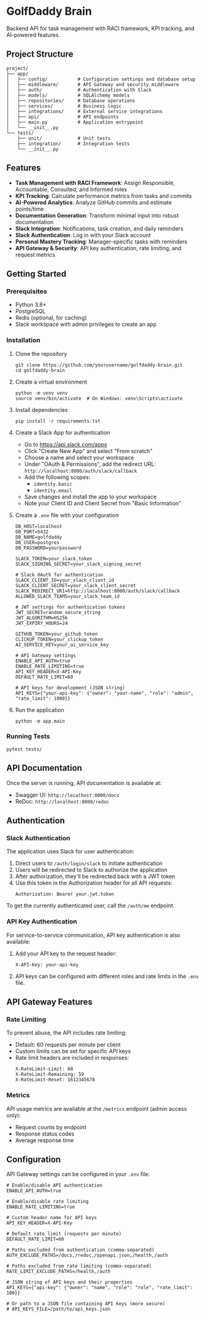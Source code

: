# GolfDaddy Brain

Backend API for task management with RACI framework, KPI tracking, and AI-powered features.

## Project Structure

```
project/
├── app/
│   ├── config/           # Configuration settings and database setup
│   ├── middleware/       # API Gateway and security middleware
│   ├── auth/             # Authentication with Slack
│   ├── models/           # SQLAlchemy models
│   ├── repositories/     # Database operations
│   ├── services/         # Business logic
│   ├── integrations/     # External service integrations
│   ├── api/              # API endpoints
│   ├── main.py           # Application entrypoint
│   └── __init__.py
└── tests/
    ├── unit/             # Unit tests
    ├── integration/      # Integration tests
    └── __init__.py
```

## Features

- **Task Management with RACI Framework**: Assign Responsible, Accountable, Consulted, and Informed roles
- **KPI Tracking**: Calculate performance metrics from tasks and commits
- **AI-Powered Analytics**: Analyze GitHub commits and estimate points/time
- **Documentation Generation**: Transform minimal input into robust documentation
- **Slack Integration**: Notifications, task creation, and daily reminders
- **Slack Authentication**: Log in with your Slack account
- **Personal Mastery Tracking**: Manager-specific tasks with reminders
- **API Gateway & Security**: API key authentication, rate limiting, and request metrics

## Getting Started

### Prerequisites

- Python 3.8+
- PostgreSQL
- Redis (optional, for caching)
- Slack workspace with admin privileges to create an app

### Installation

1. Clone the repository
   ```
   git clone https://github.com/yourusername/golfdaddy-brain.git
   cd golfdaddy-brain
   ```

2. Create a virtual environment
   ```
   python -m venv venv
   source venv/bin/activate  # On Windows: venv\Scripts\activate
   ```

3. Install dependencies
   ```
   pip install -r requirements.txt
   ```

4. Create a Slack App for authentication
   - Go to https://api.slack.com/apps
   - Click "Create New App" and select "From scratch"
   - Choose a name and select your workspace
   - Under "OAuth & Permissions", add the redirect URL: `http://localhost:8000/auth/slack/callback`
   - Add the following scopes:
     - `identity.basic`
     - `identity.email`
   - Save changes and install the app to your workspace
   - Note your Client ID and Client Secret from "Basic Information"

5. Create a `.env` file with your configuration
   ```
   DB_HOST=localhost
   DB_PORT=5432
   DB_NAME=golfdaddy
   DB_USER=postgres
   DB_PASSWORD=yourpassword
   
   SLACK_TOKEN=your_slack_token
   SLACK_SIGNING_SECRET=your_slack_signing_secret
   
   # Slack OAuth for authentication
   SLACK_CLIENT_ID=your_slack_client_id
   SLACK_CLIENT_SECRET=your_slack_client_secret
   SLACK_REDIRECT_URI=http://localhost:8000/auth/slack/callback
   ALLOWED_SLACK_TEAMS=your_slack_team_id
   
   # JWT settings for authentication tokens
   JWT_SECRET=random_secure_string
   JWT_ALGORITHM=HS256
   JWT_EXPIRY_HOURS=24
   
   GITHUB_TOKEN=your_github_token
   CLICKUP_TOKEN=your_clickup_token
   AI_SERVICE_KEY=your_ai_service_key
   
   # API Gateway settings
   ENABLE_API_AUTH=true
   ENABLE_RATE_LIMITING=true
   API_KEY_HEADER=X-API-Key
   DEFAULT_RATE_LIMIT=60
   
   # API keys for development (JSON string)
   API_KEYS={"your-api-key": {"owner": "your-name", "role": "admin", "rate_limit": 1000}}
   ```

6. Run the application
   ```
   python -m app.main
   ```

### Running Tests

```
pytest tests/
```

## API Documentation

Once the server is running, API documentation is available at:

- Swagger UI: `http://localhost:8000/docs`
- ReDoc: `http://localhost:8000/redoc`

## Authentication

### Slack Authentication

The application uses Slack for user authentication:

1. Direct users to `/auth/login/slack` to initiate authentication
2. Users will be redirected to Slack to authorize the application
3. After authorization, they'll be redirected back with a JWT token
4. Use this token in the Authorization header for all API requests:
   ```
   Authorization: Bearer your.jwt.token
   ```

To get the currently authenticated user, call the `/auth/me` endpoint.

### API Key Authentication

For service-to-service communication, API key authentication is also available:

1. Add your API key to the request header:
   ```
   X-API-Key: your-api-key
   ```

2. API keys can be configured with different roles and rate limits in the `.env` file.

## API Gateway Features

### Rate Limiting

To prevent abuse, the API includes rate limiting:

- Default: 60 requests per minute per client
- Custom limits can be set for specific API keys
- Rate limit headers are included in responses:
  ```
  X-RateLimit-Limit: 60
  X-RateLimit-Remaining: 59
  X-RateLimit-Reset: 1612345678
  ```

### Metrics

API usage metrics are available at the `/metrics` endpoint (admin access only):

- Request counts by endpoint
- Response status codes
- Average response time

## Configuration

API Gateway settings can be configured in your `.env` file:

```
# Enable/disable API authentication
ENABLE_API_AUTH=true

# Enable/disable rate limiting
ENABLE_RATE_LIMITING=true

# Custom header name for API keys
API_KEY_HEADER=X-API-Key

# Default rate limit (requests per minute)
DEFAULT_RATE_LIMIT=60

# Paths excluded from authentication (comma-separated)
AUTH_EXCLUDE_PATHS=/docs,/redoc,/openapi.json,/health,/auth

# Paths excluded from rate limiting (comma-separated)
RATE_LIMIT_EXCLUDE_PATHS=/health,/auth

# JSON string of API keys and their properties
API_KEYS={"api-key": {"owner": "name", "role": "role", "rate_limit": 100}}

# Or path to a JSON file containing API keys (more secure)
# API_KEYS_FILE=/path/to/api_keys.json
```